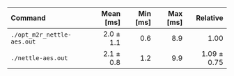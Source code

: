 | Command | Mean [ms] | Min [ms] | Max [ms] | Relative |
|:---|---:|---:|---:|---:|
| `./opt_m2r_nettle-aes.out` | 2.0 ± 1.1 | 0.6 | 8.9 | 1.00 |
| `./nettle-aes.out` | 2.1 ± 0.8 | 1.2 | 9.9 | 1.09 ± 0.75 |
